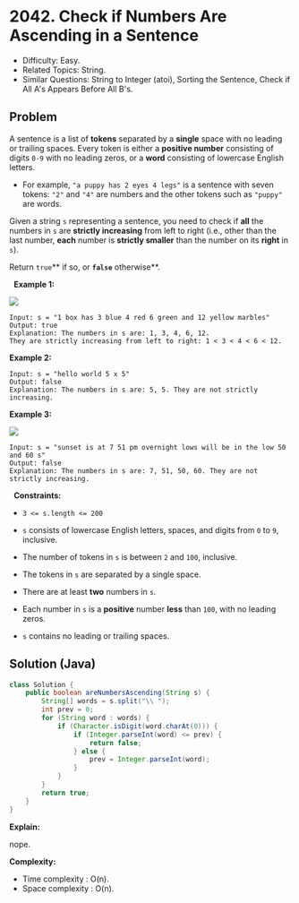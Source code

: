 # 2042. Check if Numbers Are Ascending in a Sentence

- Difficulty: Easy.
- Related Topics: String.
- Similar Questions: String to Integer (atoi), Sorting the Sentence, Check if All A's Appears Before All B's.

## Problem

A sentence is a list of **tokens** separated by a **single** space with no leading or trailing spaces. Every token is either a **positive number** consisting of digits ```0-9``` with no leading zeros, or a **word** consisting of lowercase English letters.


	
- For example, ```"a puppy has 2 eyes 4 legs"``` is a sentence with seven tokens: ```"2"``` and ```"4"``` are numbers and the other tokens such as ```"puppy"``` are words.


Given a string ```s``` representing a sentence, you need to check if **all** the numbers in ```s``` are **strictly increasing** from left to right (i.e., other than the last number, **each** number is **strictly smaller** than the number on its **right** in ```s```).

Return ```true```** if so, or **```false```** otherwise**.

 
**Example 1:**

![](https://assets.leetcode.com/uploads/2021/09/30/example1.png)

```
Input: s = "1 box has 3 blue 4 red 6 green and 12 yellow marbles"
Output: true
Explanation: The numbers in s are: 1, 3, 4, 6, 12.
They are strictly increasing from left to right: 1 < 3 < 4 < 6 < 12.
```

**Example 2:**

```
Input: s = "hello world 5 x 5"
Output: false
Explanation: The numbers in s are: 5, 5. They are not strictly increasing.
```

**Example 3:**

![](https://assets.leetcode.com/uploads/2021/09/30/example3.png)

```
Input: s = "sunset is at 7 51 pm overnight lows will be in the low 50 and 60 s"
Output: false
Explanation: The numbers in s are: 7, 51, 50, 60. They are not strictly increasing.
```

 
**Constraints:**


	
- ```3 <= s.length <= 200```
	
- ```s``` consists of lowercase English letters, spaces, and digits from ```0``` to ```9```, inclusive.
	
- The number of tokens in ```s``` is between ```2``` and ```100```, inclusive.
	
- The tokens in ```s``` are separated by a single space.
	
- There are at least **two** numbers in ```s```.
	
- Each number in ```s``` is a **positive** number **less** than ```100```, with no leading zeros.
	
- ```s``` contains no leading or trailing spaces.



## Solution (Java)

```java
class Solution {
    public boolean areNumbersAscending(String s) {
        String[] words = s.split("\\ ");
        int prev = 0;
        for (String word : words) {
            if (Character.isDigit(word.charAt(0))) {
                if (Integer.parseInt(word) <= prev) {
                    return false;
                } else {
                    prev = Integer.parseInt(word);
                }
            }
        }
        return true;
    }
}
```

**Explain:**

nope.

**Complexity:**

* Time complexity : O(n).
* Space complexity : O(n).
